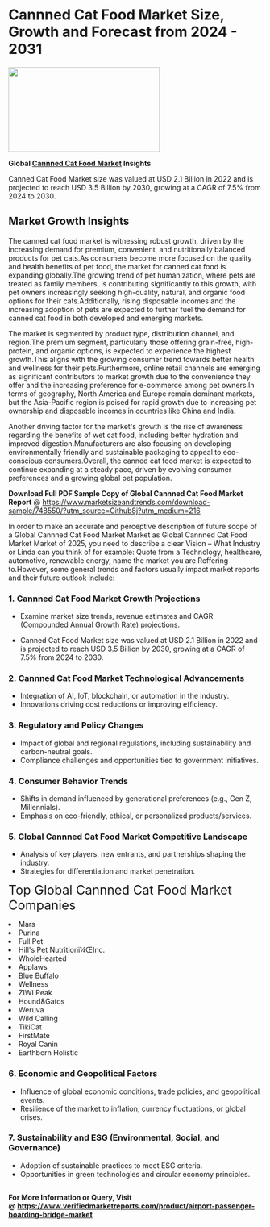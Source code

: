 <H1>Cannned Cat Food Market Size, Growth and Forecast from 2024 - 2031</H1><img class="aligncenter size-medium wp-image-584254" src="https://thirdeyenews.in/wp-content/uploads/2024/09/Global-Market-Research-300x168.jpeg" alt="" width="300" height="168" /><p><strong>Global&nbsp;<a href="https://www.marketsizeandtrends.com/download-sample/748550/?utm_source=Github8j?utm_medium=216">Cannned Cat Food Market</a> Insights</strong></p><p>Canned Cat Food Market size was valued at USD 2.1 Billion in 2022 and is projected to reach USD 3.5 Billion by 2030, growing at a CAGR of 7.5% from 2024 to 2030.</p><p><h2>Market Growth Insights</h2> <p>The canned cat food market is witnessing robust growth, driven by the increasing demand for premium, convenient, and nutritionally balanced products for pet cats.As consumers become more focused on the quality and health benefits of pet food, the market for canned cat food is expanding globally.The growing trend of pet humanization, where pets are treated as family members, is contributing significantly to this growth, with pet owners increasingly seeking high-quality, natural, and organic food options for their cats.Additionally, rising disposable incomes and the increasing adoption of pets are expected to further fuel the demand for canned cat food in both developed and emerging markets.</p> <p>The market is segmented by product type, distribution channel, and region.The premium segment, particularly those offering grain-free, high-protein, and organic options, is expected to experience the highest growth.This aligns with the growing consumer trend towards better health and wellness for their pets.Furthermore, online retail channels are emerging as significant contributors to market growth due to the convenience they offer and the increasing preference for e-commerce among pet owners.In terms of geography, North America and Europe remain dominant markets, but the Asia-Pacific region is poised for rapid growth due to increasing pet ownership and disposable incomes in countries like China and India.</p> <p>Another driving factor for the market's growth is the rise of awareness regarding the benefits of wet cat food, including better hydration and improved digestion.Manufacturers are also focusing on developing environmentally friendly and sustainable packaging to appeal to eco-conscious consumers.Overall, the canned cat food market is expected to continue expanding at a steady pace, driven by evolving consumer preferences and a growing global pet population.</p> <p><span class=""><strong>Download Full PDF Sample Copy of Global Cannned Cat Food Market Report</strong> @ <a href="https://www.marketsizeandtrends.com/download-sample/748550/?utm_source=Github8j?utm_medium=216" target="_blank">https://www.marketsizeandtrends.com/download-sample/748550/?utm_source=Github8j?utm_medium=216</a></span></p><p>In order to make an accurate and perceptive description of future scope of a Global&nbsp;Cannned Cat Food Market Market as Global&nbsp;Cannned Cat Food Market Market of 2025, you need to describe a clear Vision &ndash; What Industry or Linda can you think of for example: Quote from a Technology, healthcare, automotive, renewable energy, name the market you are Reffering to.However, some general trends and factors usually impact market reports and their future outlook include:</p><h3>1.&nbsp;<strong>Cannned Cat Food Market Growth Projections</strong></h3><ul><li>Examine market size trends, revenue estimates and CAGR (Compounded Annual Growth Rate) projections.</li><li><p>Canned Cat Food Market size was valued at USD 2.1 Billion in 2022 and is projected to reach USD 3.5 Billion by 2030, growing at a CAGR of 7.5% from 2024 to 2030.</p></li></ul><h3>2.&nbsp;<strong>Cannned Cat Food Market Technological Advancements</strong></h3><ul><li>Integration of AI, IoT, blockchain, or automation in the industry.</li><li>Innovations driving cost reductions or improving efficiency.</li></ul><h3>3.&nbsp;<strong>Regulatory and Policy Changes</strong></h3><ul><li>Impact of global and regional regulations, including sustainability and carbon-neutral goals.</li><li>Compliance challenges and opportunities tied to government initiatives.</li></ul><h3>4.&nbsp;<strong>Consumer Behavior Trends</strong></h3><ul><li>Shifts in demand influenced by generational preferences (e.g., Gen Z, Millennials).</li><li>Emphasis on eco-friendly, ethical, or personalized products/services.</li></ul><h3>5.&nbsp;<strong>Global Cannned Cat Food Market Competitive Landscape</strong></h3><ul><li>Analysis of key players, new entrants, and partnerships shaping the industry.</li><li>Strategies for differentiation and market penetration.</li></ul><p data-pm-slice="1 1 []"><span style="color: inherit; font-family: inherit; font-size: 25px;">Top Global Cannned Cat Food Market Companies</span></p><div class="" data-test-id=""><p><li>Mars</li><li> Purina</li><li> Full Pet</li><li> Hill's Pet Nutritionï¼ŒInc.</li><li> WholeHearted</li><li> Applaws</li><li> Blue Buffalo</li><li> Wellness</li><li> ZIWI Peak</li><li> Hound&Gatos</li><li> Weruva</li><li> Wild Calling</li><li> TikiCat</li><li> FirstMate</li><li> Royal Canin</li><li> Earthborn Holistic</li></p></div><h3>6.&nbsp;<strong>Economic and Geopolitical Factors</strong></h3><ul><li>Influence of global economic conditions, trade policies, and geopolitical events.</li><li>Resilience of the market to inflation, currency fluctuations, or global crises.</li></ul><h3>7.&nbsp;<strong>Sustainability and ESG (Environmental, Social, and Governance)</strong></h3><ul><li>Adoption of sustainable practices to meet ESG criteria.</li><li>Opportunities in green technologies and circular economy principles.</li></ul><h2><strong style="font-size: 14px;">For More Information or Query, Visit @&nbsp;</strong><a style="background-color: #ffffff; font-size: 14px;" href="https://www.marketsizeandtrends.com/report/cannned-cat-food-market/" target="_blank">https://www.verifiedmarketreports.com/product/airport-passenger-boarding-bridge-market</a></h2>